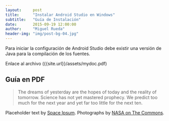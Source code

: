 ```yaml
---
layout:     post
title:      "Instalar Android Studio en Windows"
subtitle:   "Guía de Instalación"
date:       2015-09-19 12:00:00
author:     "Miguel Rueda"
header-img: "img/post-bg-04.jpg"
---
```


<p>Para iniciar la configuración de Android Studio debe existir una versión de Java para la compilación de los fuentes.</p>

<p>Enlace al archivo ({{site.url}}/assets/mydoc.pdf) </p>

<h2 class="section-heading">Guía en PDF</h2>

<blockquote>The dreams of yesterday are the hopes of today and the reality of tomorrow. Science has not yet mastered prophecy. We predict too much for the next year and yet far too little for the next ten.</blockquote>

<p>Placeholder text by <a href="http://spaceipsum.com/">Space Ipsum</a>. 
Photographs by <a href="https://www.flickr.com/photos/nasacommons/">NASA on The Commons</a>.</p>
